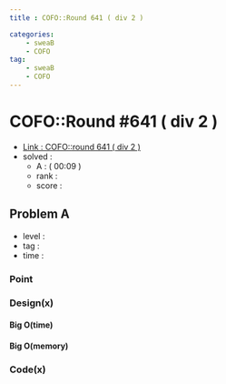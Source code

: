 ```yaml
---
title : COFO::Round 641 ( div 2 )

categories:
    - sweaB
    - COFO
tag:
    - sweaB
    - COFO
---
```

# COFO::Round #641 ( div 2 )
- [Link : COFO::round 641 ( div 2 )](https://codeforces.com/contest/1350)
- solved : 
  - A :  ( 00:09 )
  - rank : 
  - score :

## Problem A

- level :
- tag :
- time :

### Point

### Design(x)

#### Big O(time)

#### Big O(memory)

### Code(x)

